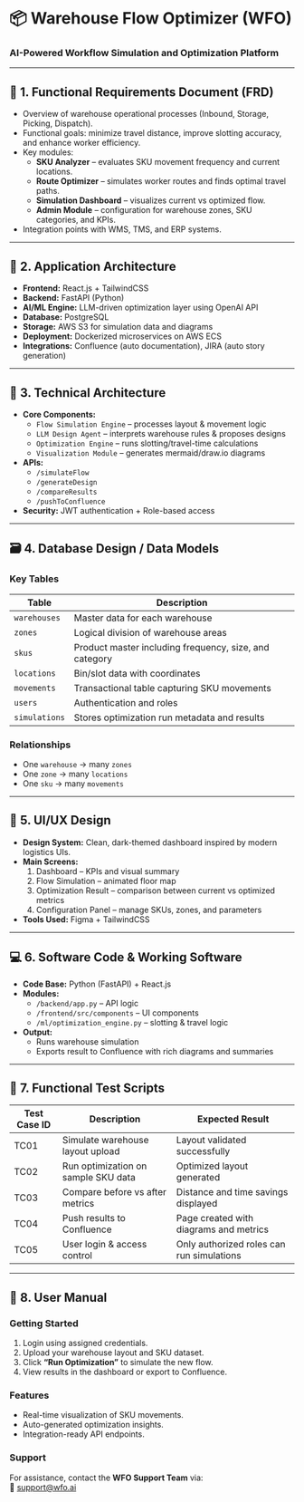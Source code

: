 # 📦 Warehouse Flow Optimizer (WFO)
### AI-Powered Workflow Simulation and Optimization Platform

---

## 🧾 1. Functional Requirements Document (FRD)
- Overview of warehouse operational processes (Inbound, Storage, Picking, Dispatch).  
- Functional goals: minimize travel distance, improve slotting accuracy, and enhance worker efficiency.  
- Key modules:  
  - **SKU Analyzer** – evaluates SKU movement frequency and current locations.  
  - **Route Optimizer** – simulates worker routes and finds optimal travel paths.  
  - **Simulation Dashboard** – visualizes current vs optimized flow.  
  - **Admin Module** – configuration for warehouse zones, SKU categories, and KPIs.  
- Integration points with WMS, TMS, and ERP systems.  

---

## 🧱 2. Application Architecture
- **Frontend:** React.js + TailwindCSS  
- **Backend:** FastAPI (Python)  
- **AI/ML Engine:** LLM-driven optimization layer using OpenAI API  
- **Database:** PostgreSQL  
- **Storage:** AWS S3 for simulation data and diagrams  
- **Deployment:** Dockerized microservices on AWS ECS  
- **Integrations:** Confluence (auto documentation), JIRA (auto story generation)  

---

## 🧠 3. Technical Architecture
- **Core Components:**  
  - `Flow Simulation Engine` – processes layout & movement logic  
  - `LLM Design Agent` – interprets warehouse rules & proposes designs  
  - `Optimization Engine` – runs slotting/travel-time calculations  
  - `Visualization Module` – generates mermaid/draw.io diagrams  
- **APIs:**  
  - `/simulateFlow`  
  - `/generateDesign`  
  - `/compareResults`  
  - `/pushToConfluence`  
- **Security:** JWT authentication + Role-based access  

---

## 🗃️ 4. Database Design / Data Models
### Key Tables
| Table | Description |
|-------|--------------|
| `warehouses` | Master data for each warehouse |
| `zones` | Logical division of warehouse areas |
| `skus` | Product master including frequency, size, and category |
| `locations` | Bin/slot data with coordinates |
| `movements` | Transactional table capturing SKU movements |
| `users` | Authentication and roles |
| `simulations` | Stores optimization run metadata and results |

### Relationships  
- One `warehouse` → many `zones`  
- One `zone` → many `locations`  
- One `sku` → many `movements`  

---

## 🎨 5. UI/UX Design
- **Design System:** Clean, dark-themed dashboard inspired by modern logistics UIs.  
- **Main Screens:**  
  1. Dashboard – KPIs and visual summary  
  2. Flow Simulation – animated floor map  
  3. Optimization Result – comparison between current vs optimized metrics  
  4. Configuration Panel – manage SKUs, zones, and parameters  
- **Tools Used:** Figma + TailwindCSS  

---

## 💻 6. Software Code & Working Software
- **Code Base:** Python (FastAPI) + React.js  
- **Modules:**  
  - `/backend/app.py` – API logic  
  - `/frontend/src/components` – UI components  
  - `/ml/optimization_engine.py` – slotting & travel logic  
- **Output:**  
  - Runs warehouse simulation  
  - Exports result to Confluence with rich diagrams and summaries  

---

## 🧪 7. Functional Test Scripts
| Test Case ID | Description | Expected Result |
|---------------|--------------|----------------|
| TC01 | Simulate warehouse layout upload | Layout validated successfully |
| TC02 | Run optimization on sample SKU data | Optimized layout generated |
| TC03 | Compare before vs after metrics | Distance and time savings displayed |
| TC04 | Push results to Confluence | Page created with diagrams and metrics |
| TC05 | User login & access control | Only authorized roles can run simulations |

---

## 📘 8. User Manual
### Getting Started
1. Login using assigned credentials.  
2. Upload your warehouse layout and SKU dataset.  
3. Click **“Run Optimization”** to simulate the new flow.  
4. View results in the dashboard or export to Confluence.  

### Features
- Real-time visualization of SKU movements.  
- Auto-generated optimization insights.  
- Integration-ready API endpoints.  

### Support
For assistance, contact the **WFO Support Team** via:  
📧 support@wfo.ai  
